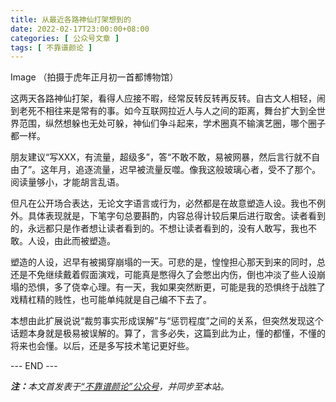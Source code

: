 ```yaml
---
title: 从最近各路神仙打架想到的
date: 2022-02-17T23:00:00+08:00
categories: [ 公众号文章 ]
tags: [ 不靠谱颜论 ]
---
```


Image
（拍摄于虎年正月初一首都博物馆）

这两天各路神仙打架，看得人应接不暇，经常反转反转再反转。自古文人相轻，闹到老死不相往来是常有的事。如今互联网拉近人与人之间的距离，舞台扩大到全世界范围，纵然想躲也无处可躲，神仙们争斗起来，学术圈真不输演艺圈，哪个圈子都一样。

朋友建议“写XXX，有流量，超级多”，答“不敢不敢，易被网暴，然后言行就不自由了”。这年月，追逐流量，迟早被流量反噬。像我这般玻璃心者，受不了那个。阅读量够小，才能胡言乱语。

但凡在公开场合表达，无论文字语言或行为，必然都是在故意塑造人设。我也不例外。具体表现就是，下笔字句总要斟酌，内容总得计较后果后进行取舍。读者看到的，永远都只是作者想让读者看到的。不想让读者看到的，没有人敢写，我也不敢。人设，由此而被塑造。

塑造的人设，迟早有被揭穿崩塌的一天。可悲的是，惶惶担心那天到来的同时，总还是不免继续戴着假面演戏，可能真是憋得久了会憋出内伤，倒也冲淡了些人设崩塌的恐惧，多了侥幸心理。有一天，我如果突然断更，可能是我的恐惧终于战胜了戏精杠精的贱性，也可能单纯就是自己编不下去了。

本想由此扩展说说“裁剪事实形成误解”与“惩罚程度”之间的关系，但突然发现这个话题本身就是极易被误解的。算了，言多必失，这篇到此为止，懂的都懂，不懂的将来也会懂。以后，还是多写技术笔记更好些。

<div class="p-5 text-center">--- END ---</div>

<i><b>注：</b>本文首发表于[“不靠谱颜论”公众号](https://mp.weixin.qq.com/s/h1KH74bHUEJcGMNQAaoeGA)，并同步至本站。</i>
